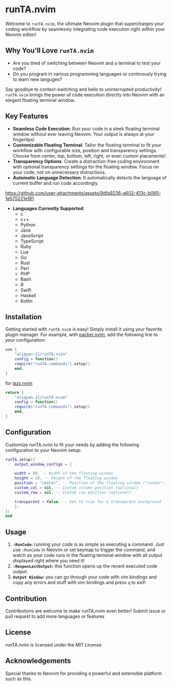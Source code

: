 # runTA.nvim

Welcome to `runTA.nvim`, the ultimate Neovim plugin that supercharges your coding workflow by seamlessly integrating code execution right within your Neovim editor!

## Why You'll Love `runTA.nvim`

- Are you tired of switching between Neovim and a terminal to test your code?
- Do you program in various programming languages or continously trying to learn new languges?

Say goodbye to context-switching and hello to uninterrupted productivity! `runTA.nvim` brings the power of code execution directly into Neovim with an elegant floating terminal window.

## Key Features

- **Seamless Code Execution**: Run your code in a sleek floating terminal window without ever leaving Neovim. Your output is always at your fingertips!
- **Customizable Floating Terminal**: Tailor the floating terminal to fit your workflow with configurable size, position and transparency settings. Choose from center, top, bottom, left, right, or even custom placements!
- **Transparency Options**: Create a distraction-free coding environment with optional transparency settings for the floating window. Focus on your code, not on unnecessary distractions.
- **Automatic Language Detection**: It automatically detects the language of current buffer and run code accordingly.

https://github.com/user-attachments/assets/9dfa9236-a602-413c-b065-1e575221e181

- **Languages Currently Supported**:
  - c
  - c++
  - Python
  - Java
  - JavaScript
  - TypeScript
  - Ruby
  - Lua
  - Go
  - Rust
  - Perl
  - PHP
  - Bash
  - R
  - Swift
  - Haskell
  - Kotlin

## Installation

Getting started with `runTA.nvim` is easy! Simply install it using your favorite plugin manager. For example, with [packer.nvim](https://github.com/wbthomason/packer.nvim), add the following line to your configuration:

```lua
use {
    "aliqyan-21/runTA.nvim"
    config = function()
    require("runTA.commands").setup()
    end,
}
```

for [lazy.nvim](https://github.com/folke/lazy.nvim)

```lua
return {
    "aliqyan-21/runTA.nvim"
    config = function()
    require("runTA.commands").setup()
    end,
}
```

## Configuration

Customize runTA.nvim to fit your needs by adding the following configuration to your Neovim setup:

```lua
runTA.setup({
    output_window_configs = {

    width = 80, -- Width of the floating window
    height = 20, -- Height of the floating window
    position = "center", -- Position of the floating window ("center", "top", "bottom", "left", "right", "custom")
    custom_col = nil, -- Custom column position (optional)
    custom_row = nil, -- Custom row position (optional)

    transparent = false, -- Set to true for a transparent background
    },
})
end
```

## Usage

1. **`:RunCode`:** running your code is as simple as executing a command. Just use `:RunCode` in Neovim or set keymap to trigger the command, and watch as your code runs in the floating terminal window with all output displayed right where you need it!
2. **`:ReopenLastOutput`:** this function opens up the recent executed code output.
3. **`Output Window`:** you can go through your code with vim bindings and copy any errors and stuff with vim bindings and press `q` to exit!

## Contribution

Contributions are welcome to make runTA.nvim even better!
Submit issue or pull request to add more languages or features

## License

runTA.nvim is licensed under the MIT License.

## Acknowledgements

Special thanks to Neovim for providing a powerful and extensible platform such as this.

